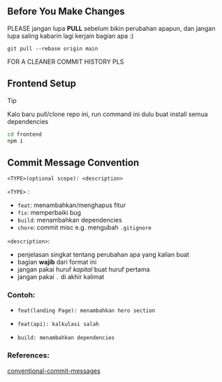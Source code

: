 ## Before You Make Changes

PLEASE jangan lupa **PULL** sebelum bikin perubahan apapun, dan jangan lupa saling kabarin lagi kerjain bagian apa :)

```
git pull --rebase origin main
```
FOR A CLEANER COMMIT HISTORY PLS
## Frontend Setup

> [!TIP]
> Kalo baru pull/clone repo ini, run command ini dulu buat install semua dependencies

```bash
cd frontend
npm i
```

## Commit Message Convention

```
<TYPE>(optional scope): <description>
```

`<TYPE>` : 
  - `feat`: menambahkan/menghapus fitur
  - `fix`: memperbaiki bug
  - `build`: menambahkan dependencies
  - `chore`: commit misc e.g. mengubah `.gitignore`

`<description>`:
  - penjelasan singkat tentang perubahan apa yang kalian buat
  - bagian **wajib** dari format ini
  - jangan pakai huruf _kapital_ buat huruf pertama
  - jangan pakai `.` di akhir kalimat

### Contoh: 

* ```
  feat(landing Page): menambahkan hero section
  ```
* ```
  feat(api): kalkulasi salah
  ```
* ```
  build: menambahkan dependencies
  ```

### References:

[conventional-commit-messages](https://gist.github.com/qoomon/5dfcdf8eec66a051ecd85625518cfd13)

